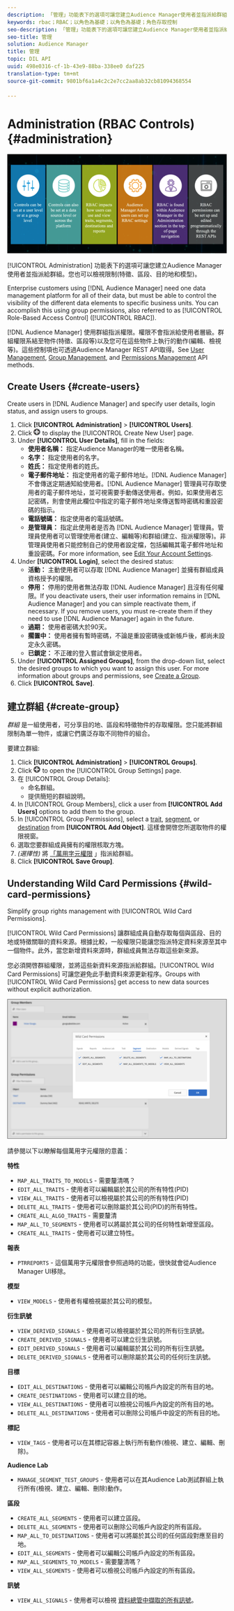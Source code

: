 ```yaml
---
description: 「管理」功能表下的選項可讓您建立Audience Manager使用者並指派給群組。您也可以檢視限制(特徵、區段、目的地和模型)。
keywords: rbac；RBAC；以角色為基礎；以角色為基礎；角色存取控制
seo-description: 「管理」功能表下的選項可讓您建立Audience Manager使用者並指派給群組。您也可以檢視限制(特徵、區段、目的地和模型)。
seo-title: 管理
solution: Audience Manager
title: 管理
topic: DIL API
uuid: 498e0316-cf-1b-43e9-88ba-338ee0 daf225
translation-type: tm+mt
source-git-commit: 9801bf6a1a4c2c2e7cc2aa8ab32cb81094368554

---
```



# Administration (RBAC Controls) {#administration}

![](assets/rbac-controls.png)

[!UICONTROL Administration] 功能表下的選項可讓您建立Audience Manager使用者並指派給群組。您也可以檢視限制(特徵、區段、目的地和模型)。

Enterprise customers using [!DNL Audience Manager] need one data management platform for all of their data, but must be able to control the visibility of the different data elements to specific business units. You can accomplish this using group permissions, also referred to as [!UICONTROL Role-Based Access Control] ([!UICONTROL RBAC]).

[!DNL Audience Manager] 使用群組指派權限。權限不會指派給使用者層級。群組權限系結至物件(特徵、區段等)以及您可在這些物件上執行的動作(編輯、檢視等)。這些控制項也可透過Audience Manager REST API取得。See [User Management](/help/using/api/rest-api-main/aam-api-user-group-permission/aam-api-user.md), [Group Management](/help/using/api/rest-api-main/aam-api-user-group-permission/aam-api-group.md), and [Permissions Management](/help/using/api/rest-api-main/aam-api-user-group-permission/aam-api-permissions.md) API methods.

## Create Users {#create-users}

<!-- t_create_users.xml -->

Create users in [!DNL Audience Manager] and specify user details, login status, and assign users to groups.

1. Click **[!UICONTROL Administration]** &gt; **[!UICONTROL Users]**.
1. Click ![](assets/icon_add.png) to display the [!UICONTROL Create New User] page.
1. Under **[!UICONTROL User Details]**, fill in the fields:
   * **使用者名稱：** 指定Audience Manager的唯一使用者名稱。
   * **名字：** 指定使用者的名字。
   * **姓氏：** 指定使用者的姓氏。
   * **電子郵件地址：** 指定使用者的電子郵件地址。[!DNL Audience Manager] 不會傳送定期通知給使用者。[!DNL Audience Manager] 管理員可存取使用者的電子郵件地址，並可視需要手動傳送使用者。例如，如果使用者忘記密碼，則會使用此欄位中指定的電子郵件地址來傳送暫時密碼和重設密碼的指示。
   * **電話號碼：** 指定使用者的電話號碼。
   * **是管理員：** 指定此使用者是否為 [!DNL Audience Manager] 管理員。管理員使用者可以管理使用者(建立、編輯等)和群組(建立、指派權限等)。非管理員使用者只能控制自己的使用者設定檔，包括編輯其電子郵件地址和重設密碼。For more information, see [Edit Your Account Settings](../../features/administration/edit-account-settings.md).
1. Under **[!UICONTROL Login]**, select the desired status:
   * **活動：** 主動使用者可以存取 [!DNL Audience Manager] 並擁有群組成員資格授予的權限。
   * **停用：** 停用的使用者無法存取 [!DNL Audience Manager] 且沒有任何權限。If you deactivate users, their user information remains in [!DNL Audience Manager] and you can simple reactivate them, if necessary. If you remove users, you must re-create them if they need to use [!DNL Audience Manager] again in the future.
   * **過期：** 使用者密碼大於90天。
   * **擱置中：** 使用者擁有暫時密碼，不論是重設密碼後或新帳戶後，都尚未設定永久密碼。
   * **已鎖定：** 不正確的登入嘗試會鎖定使用者。
1. Under **[!UICONTROL Assigned Groups]**, from the drop-down list, select the desired groups to which you want to assign this user.
For more information about groups and permissions, see [Create a Group](../../features/administration/administration-overview.md#create-group).
1. Click **[!UICONTROL Save]**.

## 建立群組 {#create-group}

*群組* 是一組使用者，可分享目的地、區段和特徵物件的存取權限。您只能將群組限制為單一物件，或讓它們廣泛存取不同物件的組合。

<!-- t_create_groups.xml -->

要建立群組:

1. Click **[!UICONTROL Administration]** &gt; **[!UICONTROL Groups]**.
1. Click  ![](assets/icon_add.png) to open the [!UICONTROL Group Settings] page.
1. 在 [!UICONTROL Group Details]:
   * 命名群組。
   * 提供簡短的群組說明。
1. In [!UICONTROL Group Members], click a user from **[!UICONTROL Add Users]** options to add them to the group.
1. In [!UICONTROL Group Permissions], select a [trait](../../features/traits/trait-details-page.md), [segment](../../features/segments/segments-purpose.md), or [destination](../../features/destinations/destinations.md) from **[!UICONTROL Add Object]**.
這樣會開啓您所選取物件的權限視窗。
1. 選取您要群組成員擁有的權限核取方塊。
1. *(選擇性)* 將 [「萬用字元權限](../../features/administration/administration-overview.md#wild-card-permissions) 」指派給群組。
1. Click **[!UICONTROL Save Group]**.

## Understanding Wild Card Permissions {#wild-card-permissions}

Simplify group rights management with [!UICONTROL Wild Card Permissions].

<!-- c_wildcard_permissions.xml -->

[!UICONTROL Wild Card Permissions] 讓群組成員自動存取每個與區段、目的地或特徵關聯的資料來源。根據比較，一般權限只能讓您指派特定資料來源至其中一個物件。此外，當您新增資料來源時，群組成員無法存取這些新來源。

您必須開啓群組權限，並將這些新資料來源指派給群組。[!UICONTROL Wild Card Permissions] 可讓您避免此手動資料來源更新程序。Groups with [!UICONTROL Wild Card Permissions] get access to new data sources without explicit authorization.

![](assets/wild-card.png)

請參閱以下以瞭解每個萬用字元權限的意義：

**特性**

* `MAP_ALL_TRAITS_TO_MODELS` - 需要釐清嗎？
* `EDIT_ALL_TRAITS` - 使用者可以編輯屬於其公司的所有特性(PID)
* `VIEW_ALL_TRAITS` - 使用者可以檢視屬於其公司的所有特性(PID)
* `DELETE_ALL_TRAITS` - 使用者可以刪除屬於其公司(PID)的所有特性。
* `CREATE_ALL_ALGO_TRAITS` - 需要釐清
* `MAP_ALL_TO_SEGMENTS` - 使用者可以將屬於其公司的任何特性新增至區段。
* `CREATE_ALL_TRAITS` - 使用者可以建立特性。

**報表**

* `PTRREPORTS` - 這個萬用字元權限會參照過時的功能，很快就會從Audience Manager UI移除。

**模型**

* `VIEW_MODELS` - 使用者有權檢視屬於其公司的模型。

**衍生訊號**

* `VIEW_DERIVED_SIGNALS` - 使用者可以檢視屬於其公司的所有衍生訊號。
* `CREATE_DERIVED_SIGNALS` - 使用者可以建立衍生訊號。
* `EDIT_DERIVED_SIGNALS` - 使用者可以編輯屬於其公司的所有衍生訊號。
* `DELETE_DERIVED_SIGNALS` - 使用者可以刪除屬於其公司的任何衍生訊號。

**目標**

* `EDIT_ALL_DESTINATIONS` - 使用者可以編輯公司帳戶內設定的所有目的地。
* `CREATE_DESTINATIONS` - 使用者可以建立目的地。
* `VIEW_ALL_DESTINATIONS` - 使用者可以檢視公司帳戶內設定的所有目的地。
* `DELETE_ALL_DESTINATIONS` - 使用者可以刪除公司帳戶中設定的所有目的地。

**標記**

* `VIEW_TAGS` - 使用者可以在其標記容器上執行所有動作(檢視、建立、編輯、刪除)。

**Audience Lab**

* `MANAGE_SEGMENT_TEST_GROUPS` - 使用者可以在其Audience Lab測試群組上執行所有(檢視、建立、編輯、刪除)動作。

**區段**

* `CREATE_ALL_SEGMENTS` - 使用者可以建立區段。
* `DELETE_ALL_SEGMENTS` - 使用者可以刪除公司帳戶內設定的所有區段。
* `MAP_ALL_TO_DESTINATIONS` - 使用者可以將屬於其公司的任何區段對應至目的地。
* `EDIT_ALL_SEGMENTS` - 使用者可以編輯公司帳戶內設定的所有區段。
* `MAP_ALL_SEGMENTS_TO_MODELS` - 需要釐清嗎？
* `VIEW_ALL_SEGMENTS` - 使用者可以檢視公司帳戶內設定的所有區段。

**訊號**

* `VIEW_ALL_SIGNALS` - 使用者可以檢視 [資料總管中擷取的所有訊號](/help/using/features/data-explorer/data-explorer-overview.md)。